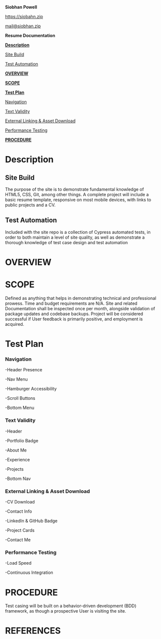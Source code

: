 **Siobhan Powell**

<https://siobahn.zip>

<mail@siobhan.zip>

**Resume Documentation**

[**Description**](#description)

[Site Build](#site-build)

[Test Automation](#test-automation)

[**OVERVIEW**](#overview)

[**SCOPE**](#scope)

[**Test Plan**](#test-plan)

[Navigation](#navigation)

[Text Validity](#test-validity)

[External Linking & Asset Download](#external-linking-&-asset-download)

[Performance Testing](#performance-testing)

[**PROCEDURE**](#procedure)

# Description

## Site Build

The purpose of the site is to demonstrate fundamental knowledge of HTML5, CSS, Git, among other things. A complete project will include a basic resume template, responsive on most mobile devices, with links to public projects and a CV.

## Test Automation

Included with the site repo is a collection of Cypress automated tests, in order to both maintain a level of site quality, as well as demonstrate a thorough knowledge of test case design and test automation

# OVERVIEW


# SCOPE

Defined as anything that helps in demonstrating technical and professional prowess. Time and budget requirements are N/A. Site and related Documentation shall be inspected once per month, alongside validation of package updates and codebase backups. Project will be considered successful if User feedback is primarily positive, and employment is acquired.

# Test Plan

### Navigation

\-Header Presence

\-Nav Menu

\-Hamburger Accessibility

\-Scroll Buttons

\-Bottom Menu

### Text Validity

\-Header

\-Portfolio Badge

\-About Me

\-Experience

\-Projects

\-Bottom Nav


### External Linking & Asset Download

\-CV Download

\-Contact Info

\-LinkedIn & GitHub Badge

\-Project Cards

\-Contact Me

### Performance Testing

\-Load Speed

\-Continuous Integration

# PROCEDURE

Test casing will be built on a behavior-driven development (BDD) framework, as though a prospective User is visiting the site.

# REFERENCES
